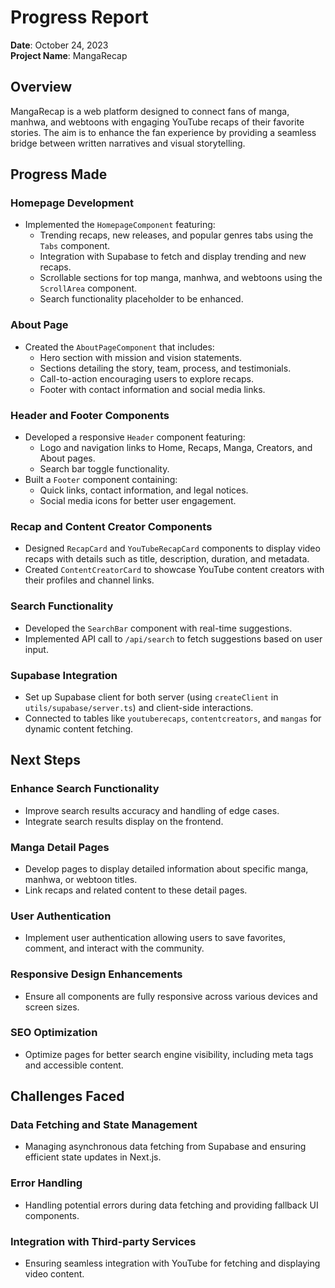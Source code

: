 # Progress Report

**Date**: October 24, 2023  
**Project Name**: MangaRecap

## Overview
MangaRecap is a web platform designed to connect fans of manga, manhwa, and webtoons with engaging YouTube recaps of their favorite stories. The aim is to enhance the fan experience by providing a seamless bridge between written narratives and visual storytelling.

## Progress Made

### Homepage Development
- Implemented the `HomepageComponent` featuring:
  - Trending recaps, new releases, and popular genres tabs using the `Tabs` component.
  - Integration with Supabase to fetch and display trending and new recaps.
  - Scrollable sections for top manga, manhwa, and webtoons using the `ScrollArea` component.
  - Search functionality placeholder to be enhanced.

### About Page
- Created the `AboutPageComponent` that includes:
  - Hero section with mission and vision statements.
  - Sections detailing the story, team, process, and testimonials.
  - Call-to-action encouraging users to explore recaps.
  - Footer with contact information and social media links.

### Header and Footer Components
- Developed a responsive `Header` component featuring:
  - Logo and navigation links to Home, Recaps, Manga, Creators, and About pages.
  - Search bar toggle functionality.
- Built a `Footer` component containing:
  - Quick links, contact information, and legal notices.
  - Social media icons for better user engagement.

### Recap and Content Creator Components
- Designed `RecapCard` and `YouTubeRecapCard` components to display video recaps with details such as title, description, duration, and metadata.
- Created `ContentCreatorCard` to showcase YouTube content creators with their profiles and channel links.

### Search Functionality
- Developed the `SearchBar` component with real-time suggestions.
- Implemented API call to `/api/search` to fetch suggestions based on user input.

### Supabase Integration
- Set up Supabase client for both server (using `createClient` in `utils/supabase/server.ts`) and client-side interactions.
- Connected to tables like `youtuberecaps`, `contentcreators`, and `mangas` for dynamic content fetching.

## Next Steps

### Enhance Search Functionality
- Improve search results accuracy and handling of edge cases.
- Integrate search results display on the frontend.

### Manga Detail Pages
- Develop pages to display detailed information about specific manga, manhwa, or webtoon titles.
- Link recaps and related content to these detail pages.

### User Authentication
- Implement user authentication allowing users to save favorites, comment, and interact with the community.

### Responsive Design Enhancements
- Ensure all components are fully responsive across various devices and screen sizes.

### SEO Optimization
- Optimize pages for better search engine visibility, including meta tags and accessible content.

## Challenges Faced

### Data Fetching and State Management
- Managing asynchronous data fetching from Supabase and ensuring efficient state updates in Next.js.

### Error Handling
- Handling potential errors during data fetching and providing fallback UI components.

### Integration with Third-party Services
- Ensuring seamless integration with YouTube for fetching and displaying video content.